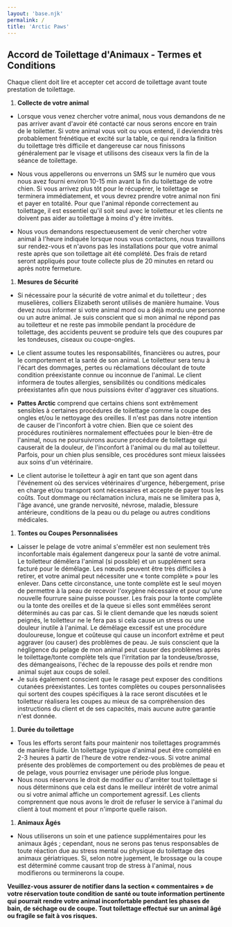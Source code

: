 ```yaml
---
layout: 'base.njk'
permalink: /
title: 'Arctic Paws'
---
```


## Accord de Toilettage d'Animaux - Termes et Conditions

Chaque client doit lire et accepter cet accord de toilettage avant toute prestation de toilettage.

1. **Collecte de votre animal**

- Lorsque vous venez chercher votre animal, nous vous demandons de ne pas arriver avant d'avoir été contacté car nous serons encore en train de le toiletter. Si votre animal vous voit ou vous entend, il deviendra très probablement frénétique et excité sur la table, ce qui rendra la finition du toilettage très difficile et dangereuse car nous finissons généralement par le visage et utilisons des ciseaux vers la fin de la séance de toilettage.

- Nous vous appellerons ou enverrons un SMS sur le numéro que vous nous avez fourni environ 10-15 min avant la fin du toilettage de votre chien. Si vous arrivez plus tôt pour le récupérer, le toilettage se terminera immédiatement, et vous devrez prendre votre animal non fini et payer en totalité. Pour que l'animal réponde correctement au toilettage, il est essentiel qu'il soit seul avec le toiletteur et les clients ne doivent pas aider au toilettage à moins d'y être invités.

- Nous vous demandons respectueusement de venir chercher votre animal à l'heure indiquée lorsque nous vous contactons, nous travaillons sur rendez-vous et n'avons pas les installations pour que votre animal reste après que son toilettage ait été complété. Des frais de retard seront appliqués pour toute collecte plus de 20 minutes en retard ou après notre fermeture.

1. **Mesures de Sécurité**

- Si nécessaire pour la sécurité de votre animal et du toiletteur ; des muselières, colliers Elizabeth seront utilisés de manière humaine. Vous devez nous informer si votre animal mord ou a déjà mordu une personne ou un autre animal. Je suis conscient que si mon animal ne répond pas au toiletteur et ne reste pas immobile pendant la procédure de toilettage, des accidents peuvent se produire tels que des coupures par les tondeuses, ciseaux ou coupe-ongles.
- Le client assume toutes les responsabilités, financières ou autres, pour le comportement et la santé de son animal. Le toiletteur sera tenu à l'écart des dommages, pertes ou réclamations découlant de toute condition préexistante connue ou inconnue de l'animal. Le client informera de toutes allergies, sensibilités ou conditions médicales préexistantes afin que nous puissions éviter d'aggraver ces situations.

- **Pattes Arctic** comprend que certains chiens sont extrêmement sensibles à certaines procédures de toilettage comme la coupe des ongles et/ou le nettoyage des oreilles. Il n'est pas dans notre intention de causer de l'inconfort à votre chien. Bien que ce soient des procédures routinières normalement effectuées pour le bien-être de l'animal, nous ne poursuivrons aucune procédure de toilettage qui causerait de la douleur, de l'inconfort à l'animal ou du mal au toiletteur. Parfois, pour un chien plus sensible, ces procédures sont mieux laissées aux soins d'un vétérinaire.

- Le client autorise le toiletteur à agir en tant que son agent dans l'événement où des services vétérinaires d'urgence, hébergement, prise en charge et/ou transport sont nécessaires et accepte de payer tous les coûts. Tout dommage ou réclamation inclura, mais ne se limitera pas à, l'âge avancé, une grande nervosité, névrose, maladie, blessure antérieure, conditions de la peau ou du pelage ou autres conditions médicales.

1. **Tontes ou Coupes Personnalisées**

- Laisser le pelage de votre animal s'emmêler est non seulement très inconfortable mais également dangereux pour la santé de votre animal. Le toiletteur démêlera l'animal (si possible) et un supplément sera facturé pour le démêlage. Les nœuds peuvent être très difficiles à retirer, et votre animal peut nécessiter une « tonte complète » pour les enlever. Dans cette circonstance, une tonte complète est le seul moyen de permettre à la peau de recevoir l'oxygène nécessaire et pour qu'une nouvelle fourrure saine puisse pousser. Les frais pour la tonte complète ou la tonte des oreilles et de la queue si elles sont emmêlées seront déterminés au cas par cas. Si le client demande que les nœuds soient peignés, le toiletteur ne le fera pas si cela cause un stress ou une douleur inutile à l'animal. Le démêlage excessif est une procédure douloureuse, longue et coûteuse qui cause un inconfort extrême et peut aggraver (ou causer) des problèmes de peau. Je suis conscient que la négligence du pelage de mon animal peut causer des problèmes après le toilettage/tonte complète tels que l'irritation par la tondeuse/brosse, des démangeaisons, l'échec de la repousse des poils et rendre mon animal sujet aux coups de soleil.
- Je suis également conscient que le rasage peut exposer des conditions cutanées préexistantes. Les tontes complètes ou coupes personnalisées qui sortent des coupes spécifiques à la race seront discutées et le toiletteur réalisera les coupes au mieux de sa compréhension des instructions du client et de ses capacités, mais aucune autre garantie n'est donnée.

1. **Durée du toilettage**

- Tous les efforts seront faits pour maintenir nos toilettages programmés de manière fluide. Un toilettage typique d'animal peut être complété en 2-3 heures à partir de l'heure de votre rendez-vous. Si votre animal présente des problèmes de comportement ou des problèmes de peau et de pelage, vous pourriez envisager une période plus longue.
- Nous nous réservons le droit de modifier ou d'arrêter tout toilettage si nous déterminons que cela est dans le meilleur intérêt de votre animal ou si votre animal affiche un comportement agressif. Les clients comprennent que nous avons le droit de refuser le service à l'animal du client à tout moment et pour n'importe quelle raison.

1. **Animaux Âgés**

- Nous utiliserons un soin et une patience supplémentaires pour les animaux âgés ; cependant, nous ne serons pas tenus responsables de toute réaction due au stress mental ou physique du toilettage des animaux gériatriques. Si, selon notre jugement, le brossage ou la coupe est déterminé comme causant trop de stress à l'animal, nous modifierons ou terminerons la coupe.

**Veuillez-vous assurer de notifier dans la section « commentaires » de votre réservation toute condition de santé ou toute information pertinente qui pourrait rendre votre animal inconfortable pendant les phases de bain, de séchage ou de coupe. Tout toilettage effectué sur un animal âgé ou fragile se fait à vos risques.**